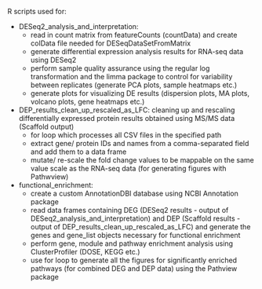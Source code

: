 R scripts used for:
- DESeq2_analysis_and_interpretation:
    - read in count matrix from featureCounts (countData) and create colData file needed for DESeqDataSetFromMatrix
    - generate differential expression analysis results for RNA-seq data using DESeq2
    - perform sample quality assurance using the regular log transformation and the limma package to control for variability between replicates (generate PCA plots, sample heatmaps etc.)
    - generate plots for visualizing DE results (dispersion plots, MA plots, volcano plots, gene heatmaps etc.)
- DEP_results_clean_up_rescaled_as_LFC: cleaning up and rescaling differentially expressed protein results obtained using MS/MS data (Scaffold output)
    - for loop which processes all CSV files in the specified path
    - extract gene/ protein IDs and names from a comma-separated field and add them to a data frame
    - mutate/ re-scale the fold change values to be mappable on the same value scale as the RNA-seq data (for generating figures with Pathwview)
- functional_enrichment:
    - create a custom AnnotationDBI database using NCBI Annotation package
    - read data frames containing DEG (DESeq2 results - output of DESeq2_analysis_and_interpretation) and DEP (Scaffold results - output of DEP_results_clean_up_rescaled_as_LFC) and generate the genes and gene_list objects necessary for functional enrichment
    - perform gene, module and pathway enrichment analysis using ClusterProfiler (DOSE, KEGG etc.)
    - use for loop to generate all the figures for significantly enriched pathways (for combined DEG and DEP data) using the Pathview package
